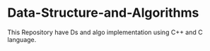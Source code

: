 # Data-Structure-and-Algorithms
This Repository have Ds and algo implementation using C++ and C language.
